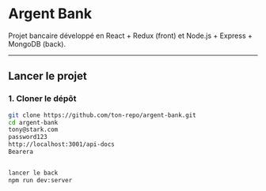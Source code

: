 # Argent Bank

Projet bancaire développé en React + Redux (front) et Node.js + Express + MongoDB (back).

---

##  Lancer le projet

### 1. Cloner le dépôt
```bash
git clone https://github.com/ton-repo/argent-bank.git
cd argent-bank
tony@stark.com
password123
http://localhost:3001/api-docs
Bearera 


lancer le back 
npm run dev:server